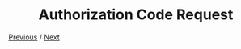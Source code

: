 <h1 align="center">Authorization Code Request</h1>

[Previous](https:// "Previous")
/
[Next](https:// "Next")
